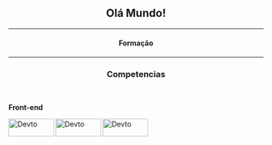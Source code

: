 <h2 align="center" color="red"><strong>Olá Mundo!</strong></h3>
<hr>
<div>
    <h4 align="center" color="red"><strong>Formação</strong></h3>
    <hr>
   
</div>
<div>
    <h3 align="center" color="red"><strong>Competencias</strong></h3>
    </br>
    <p align="left" color="red"><strong>Front-end</strong></p>
    <p><img align="left" alt="Devto" width="90px" height="35px" src="https://img.shields.io/badge/HTML5-E34F26?style=for-the-badge&logo=html5&logoColor=white"></p>
    <p><img align="left" alt="Devto" width="90px" height="35px" src="https://img.shields.io/badge/CSS3-1572B6?style=for-the-badge&logo=css3&logoColor=white"></p>
    <p><img align="left" alt="Devto" width="90px" height="35px" src="https://img.shields.io/badge/JavaScript-F7DF1E?style=for-the-badge&logo=javascript&logoColor=black"></p>  
    </br>
</div>
